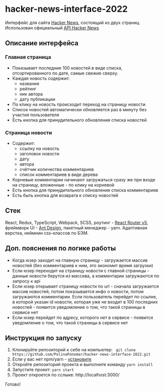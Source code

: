 # hacker-news-interface-2022

Интерфейс для сайта [Hacker News](https://news.ycombinator.com/news), состоящий из двух страниц. Использован официальный [API Hacker News](https://github.com/HackerNews/API)

## Описание интерфейса

### Главная страница
+ Показывает последние 100 новостей в виде списка, отсортированного по дате, самые свежие сверху.
+ Каждая новость содержит:
    + название
    + рейтинг
    + ник автора
    + дату публикации
+ По клику на новость происходит переход на страницу новости
+ Список новостей автоматически обновляется раз в минуту без участия пользователя
+ Есть кнопка для принудительного обновления списка новостей

### Страница новости
+ Содержит:
    + ссылку на новость
    + заголовок новости
    + дату
    + автора
    + счётчик количества комментариев
    + список комментариев в виде дерева
+ Корневые комментарии начинают загружаться сразу же при входе на страницу, вложенные - по клику на корневой
+ Есть кнопка для принудительного обновления списка комментариев
+ Есть быть кнопка для возврата к списку новостей

## Стек
React, Redux, TypeScript, Webpack, SCSS, pоутинг -  [React Router v5](https://github.com/remix-run/react-router/releases/tag/v5.0.0), фреймворк UI - [Ant Design](https://ant.design/), пакетный менеджер - yarn. Адаптивная верстка, неймнин css-классов по БЭМ.

## Доп. пояснения по логике работы
+ Когда юзер заходит на главную страницу - загружается массив новостей (без комментариев к ним, это экономит время загрузки)
+ Если юзер переходит на страницу новости с главной страницы - данные новости берутся из массива, а комментарии загружаются по запросу к api
+ Если юзер открывает страницу новости по url - сначала загружается массив новостей, потом показывается инфо о новости, потом загружаются комментарии. Если пользователь перейдет по ссылке, в которой указан id новости, которая уже не входит в 100 последних новостей - появится уведомление о том, что такой страницы в сервисе нет
+ Если юзер перейдет по адресу, которого нет в сервисе - появится уведомление о том, что такой страницы в сервисе нет

## Инструкция по запуску
1. Клонируйте репозиторий к себе на компьютер:
``` git clone https://github.com/PolinaPonomar/hacker-news-interface-2022.git```
2. Если у вас нет npm/yarn - [установите](https://nodejs.org/en/download/)
3. Откройте репозиторий проекта и выполните команду ```yarn install```
4. Запустите проект: ```yarn start```
5. Проект откроется по сслыке: http://localhost:3000/

Готово!
